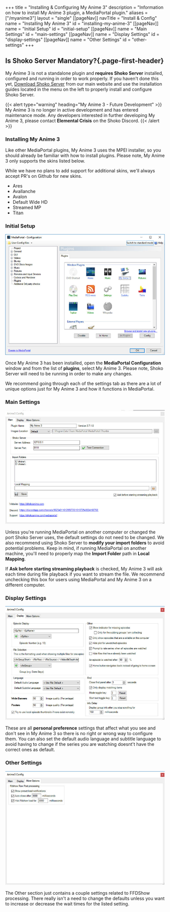+++ title = "Installing & Configuring My Anime 3"
description = "Information on how to install My Anime 3 plugin, a MediaPortal plugin."
aliases = ["/myanime3"]
layout = "single"
[[pageNav]]
navTitle = "Install & Config"
name = "Installing My Anime 3"
id = "installing-my-anime-3"
[[pageNav]]
name = "Initial Setup"
id = "initial-setup"
[[pageNav]]
name = "Main Settings"
id = "main-settings"
[[pageNav]]
name = "Display Settings"
id = "display-settings"
[[pageNav]]
name = "Other Settings"
id = "other-settings"
+++

## Is Shoko Server Mandatory?{.page-first-header}

My Anime 3 is not a standalone plugin and **requires Shoko Server** installed, configured and running in order to work properly. If you haven't done this yet, [Download Shoko Server](https://shokoanime.com/downloads/) from our main website and use the installation guides located in the menu on the left to properly install and configure Shoko Server.

{{< alert type="warning" heading="My Anime 3 - Future Development" >}}
My Anime 3 is no longer in active development and has entered maintenance mode. Any developers interested in further developing My Anime 3, please contact **Elemental Crisis** on the Shoko Discord.
{{< /alert >}}

### Installing My Anime 3

Like other MediaPortal plugins, My Anime 3 uses the MPEI installer, so you should already be familiar with how to install plugins. Please note, My Anime 3 only supports the skins listed below. 

While we have no plans to add support for additional skins, we'll always accept PR's on Github for new skins.

- Ares
- Avallanche
- Avalon
- Default Wide HD
- Streamed MP
- Titan


### Initial Setup

![MediaPortal Config](/assets/images/my-anime-3/MediaPortal-Config.jpg)

Once My Anime 3 has been installed, open the **MediaPortal Configuration** window and from the list of **plugins**, select My Anime 3. Please note, Shoko Server will need to be running in order to make any changes.

We recommend going through each of the settings tab as there are a lot of unique options just for My Anime 3 and how it functions in MediaPortal.

### Main Settings

![My Anime 3 - Main Screen](/assets/images/my-anime-3/My-Anime-3-Main.jpg)

Unless you're running MediaPortal on another computer or changed the port Shoko Server uses, the default settings do not need to be changed. We also recommend using Shoko Server to **modify your import folders** to avoid potential problems. Keep in mind, if running MediaPortal on another machine, you'll need to properly map the **Import Folder** path in **Local Mapping**. 

If **Ask before starting streaming playback** is checked, My Anime 3 will ask each time during file playback if you want to stream the file. We recommend unchecking this box for users using MediaPortal and My Anime 3 on a different computer.

### Display Settings

![My Anime 3 - Display](/assets/images/my-anime-3/My-Anime-3-Display.jpg)

These are all **personal preference** settings that affect what you see and don't see in My Anime 3 so there is no right or wrong way to configure them. You can also set the default audio language and subtitle language to avoid having to change if the series you are watching doesnt't have the correct ones as default.

### Other Settings

![My Anime 3 - Other](/assets/images/my-anime-3/My-Anime-3-Other.jpg)

The Other section just contains a couple settings related to FFDShow processing. There really isn't a need to change the defaults unless you want to increase or decrease the wait times for the listed setting.
